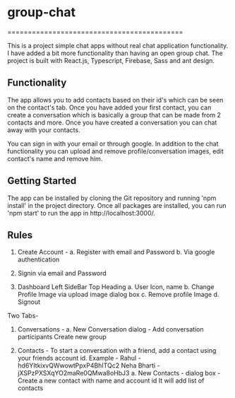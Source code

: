 # group-chat
===========================================

This is a project simple chat apps without real chat application functionality. I have added a bit more functionality than having an open group chat. The project is built with React.js, Typescript, Firebase, Sass and ant design.

## Functionality
The app allows you to add contacts based on their id's which can be seen on the contact's tab. Once you have added your first contact, you can create a conversation which is basically a group that can be made from 2 contacts and more. Once you have created a conversation you can chat away with your contacts.

You can sign in with your email or through google. In addition to the chat functionality you can upload and remove profile/conversation images, edit contact's name and remove him.

## Getting Started
The app can be installed by cloning the Git repository and running 'npm install' in the project directory.
Once all packages are installed, you can run 'npm start' to run the app in http://localhost:3000/.

## Rules
 1. Create Account -
    a. Register with email and Password
    b. Via google authentication

 2. Signin via email and Password

 3. Dashboard
   Left SideBar 
   Top Heading 
      a. User Icon, name
      b. Change Profile Image via upload image dialog box
      c. Remove profile Image 
      d. Signout

   Two Tabs- 
   1. Conversations  - 
      a. New Conversation dialog - 
      Add conversation participants
      Create new group

   2. Contacts - To start a conversation with a friend, add a contact using your friends account id. 
    Example - Rahul - hd6YItkixvQWwowtPpxP4BhITQc2
              Neha Bharti - jXSPzPXSXqYO2maRe0QMwa8oHbJ3
            a. New Contacts - dialog box - Create a new contact with name and account id
    It will add list of contacts
   



